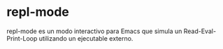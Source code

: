 # repl-mode
repl-mode es un modo interactivo para Emacs que simula un Read-Eval-Print-Loop utilizando un ejecutable externo.
